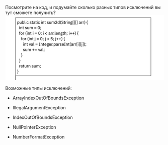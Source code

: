 Посмотрите на код, и подумайте сколько разных типов исключений вы тут сможете получить?
![Код](Untitled.png)

Возможные типы исключений:

* ArrayIndexOutOfВoundsException

* IllegalArgumentException

* IndexOutOfВoundsException

* NullPointerException

* NumberFormatException 